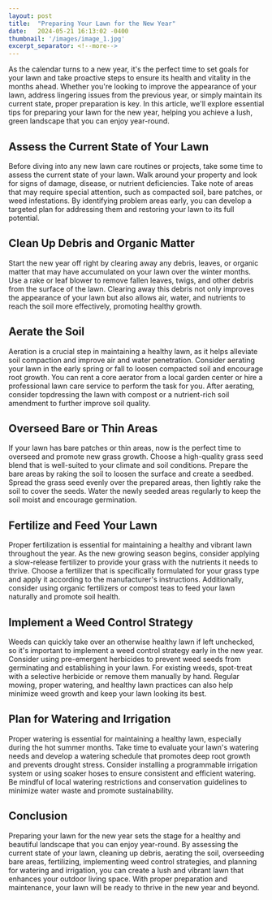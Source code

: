 ```yaml
---
layout: post
title:  "Preparing Your Lawn for the New Year"
date:   2024-05-21 16:13:02 -0400
thumbnail: '/images/image_1.jpg'
excerpt_separator: <!--more-->
---
```

As the calendar turns to a new year, it's the perfect time to set goals for your lawn and take proactive steps to ensure its health and vitality in the months ahead. <!--more-->Whether you're looking to improve the appearance of your lawn, address lingering issues from the previous year, or simply maintain its current state, proper preparation is key. In this article, we'll explore essential tips for preparing your lawn for the new year, helping you achieve a lush, green landscape that you can enjoy year-round.

## Assess the Current State of Your Lawn
Before diving into any new lawn care routines or projects, take some time to assess the current state of your lawn. Walk around your property and look for signs of damage, disease, or nutrient deficiencies. Take note of areas that may require special attention, such as compacted soil, bare patches, or weed infestations. By identifying problem areas early, you can develop a targeted plan for addressing them and restoring your lawn to its full potential.

## Clean Up Debris and Organic Matter
Start the new year off right by clearing away any debris, leaves, or organic matter that may have accumulated on your lawn over the winter months. Use a rake or leaf blower to remove fallen leaves, twigs, and other debris from the surface of the lawn. Clearing away this debris not only improves the appearance of your lawn but also allows air, water, and nutrients to reach the soil more effectively, promoting healthy growth.

## Aerate the Soil
Aeration is a crucial step in maintaining a healthy lawn, as it helps alleviate soil compaction and improve air and water penetration. Consider aerating your lawn in the early spring or fall to loosen compacted soil and encourage root growth. You can rent a core aerator from a local garden center or hire a professional lawn care service to perform the task for you. After aerating, consider topdressing the lawn with compost or a nutrient-rich soil amendment to further improve soil quality.

## Overseed Bare or Thin Areas
If your lawn has bare patches or thin areas, now is the perfect time to overseed and promote new grass growth. Choose a high-quality grass seed blend that is well-suited to your climate and soil conditions. Prepare the bare areas by raking the soil to loosen the surface and create a seedbed. Spread the grass seed evenly over the prepared areas, then lightly rake the soil to cover the seeds. Water the newly seeded areas regularly to keep the soil moist and encourage germination.

## Fertilize and Feed Your Lawn
Proper fertilization is essential for maintaining a healthy and vibrant lawn throughout the year. As the new growing season begins, consider applying a slow-release fertilizer to provide your grass with the nutrients it needs to thrive. Choose a fertilizer that is specifically formulated for your grass type and apply it according to the manufacturer's instructions. Additionally, consider using organic fertilizers or compost teas to feed your lawn naturally and promote soil health.

## Implement a Weed Control Strategy
Weeds can quickly take over an otherwise healthy lawn if left unchecked, so it's important to implement a weed control strategy early in the new year. Consider using pre-emergent herbicides to prevent weed seeds from germinating and establishing in your lawn. For existing weeds, spot-treat with a selective herbicide or remove them manually by hand. Regular mowing, proper watering, and healthy lawn practices can also help minimize weed growth and keep your lawn looking its best.

## Plan for Watering and Irrigation
Proper watering is essential for maintaining a healthy lawn, especially during the hot summer months. Take time to evaluate your lawn's watering needs and develop a watering schedule that promotes deep root growth and prevents drought stress. Consider installing a programmable irrigation system or using soaker hoses to ensure consistent and efficient watering. Be mindful of local watering restrictions and conservation guidelines to minimize water waste and promote sustainability.

## Conclusion
Preparing your lawn for the new year sets the stage for a healthy and beautiful landscape that you can enjoy year-round. By assessing the current state of your lawn, cleaning up debris, aerating the soil, overseeding bare areas, fertilizing, implementing weed control strategies, and planning for watering and irrigation, you can create a lush and vibrant lawn that enhances your outdoor living space. With proper preparation and maintenance, your lawn will be ready to thrive in the new year and beyond.
